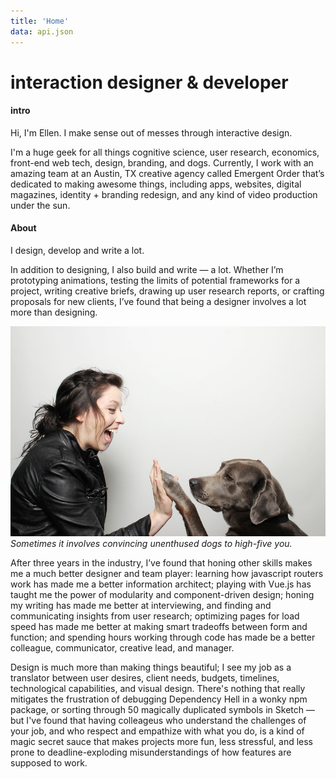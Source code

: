 ```yaml
---
title: 'Home'
data: api.json
---
```

# interaction designer & developer

#### intro
Hi, I'm Ellen. I make sense out of messes through interactive design.

I'm a huge geek for all things cognitive science, user research, economics, front-end web tech, design, branding, and dogs. Currently, I work with an amazing team at an Austin, TX creative agency called Emergent Order that’s dedicated to making awesome things, including apps, websites, digital magazines, identity + branding redesign, and any kind of video production under the sun.

<highlights></highlights>

#### About
I design, develop and write  a lot.

In addition to designing, I also build and write — a lot. Whether I’m prototyping animations, testing the limits of potential frameworks for a project, writing creative briefs, drawing up user research reports, or crafting proposals for new clients, I’ve found that being a designer involves a lot more than designing.

!['Me & Gunner'](../assets/me_and_gunner.png)
_Sometimes it involves convincing unenthused dogs to high-five you._

After three years in the industry, I’ve found that honing other skills makes me a much better designer and team player: learning how javascript routers work has made me a better information architect; playing with Vue.js has taught me the power of modularity and component-driven design; honing my writing has made me better at interviewing, and finding and communicating insights from user research; optimizing pages for load speed has made me better at making smart tradeoffs between form and function; and spending hours working through code has made be a better colleague, communicator, creative lead, and manager.

Design is much more than making things beautiful; I see my job as a translator between user desires, client needs, budgets, timelines, technological capabilities, and visual design. There's nothing that really mitigates the frustration of debugging Dependency Hell in a wonky npm package, or sorting through 50 magically duplicated symbols in Sketch — but I've found that having colleageus who understand the challenges of your job, and who respect and empathize with what you do, is a kind of magic secret sauce that makes projects more fun, less stressful, and less prone to deadline-exploding misunderstandings of how features are supposed to work.

<thoughts></thoughts>

<get-in-touch></get-in-touch>